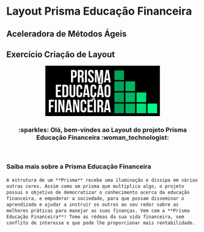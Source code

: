 # Layout Prisma Educação Financeira


## Aceleradora de Métodos Ágeis 


## Exercício Criação de Layout


<div align="center">
    <img src="img/pef.png"  width="300">
</div>

<h3 align="center">
  :sparkles: Olá, bem-vindes ao Layout do projeto Prisma Educação Financeira :woman_technologist:
</h3>
<br>

### Saiba mais sobre a Prisma Educação Financeira
<div>

    A estrutura de um **Prisma** recebe uma iluminação e dissipa em várias outras cores. Assim como um prisma que multiplica algo, o projeto possui o objetivo de democratizar o conhecimento acerca da educação financeira, e empoderar a sociedade, para que possam disseminar o aprendizado e ajudar a instruir os outros ao seu redor sobre as melhores práticas para manejar as suas finanças. Vem com a **Prisma Educação Financeira**! Tome as rédeas da sua vida financeira, sem conflito de interesse e que pode lhe proporcionar mais rentabilidade.
</div>


